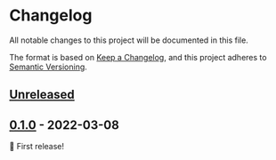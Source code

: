 # Changelog
All notable changes to this project will be documented in this file.

The format is based on [Keep a Changelog](https://keepachangelog.com/en/1.0.0/),
and this project adheres to [Semantic Versioning](https://semver.org/spec/v2.0.0.html).

## [Unreleased]

## [0.1.0] - 2022-03-08
🎉 First release!

[Unreleased]: https://github.com/ecommerce-ventures/ticketbai/compare/v0.1.0...HEAD
[0.1.0]: https://github.com/ecommerce-ventures/ticketbai/releases/tag/v0.1.0
